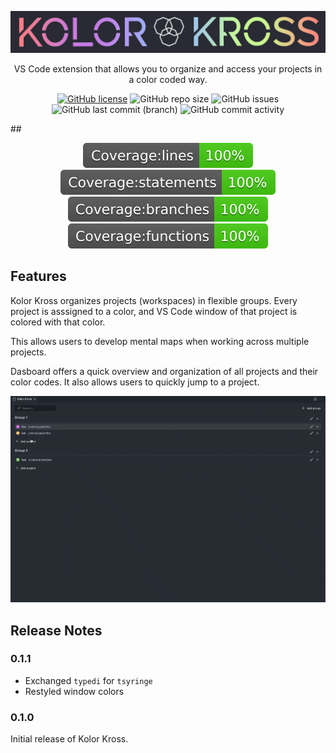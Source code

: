 ![Logo](./assets/kolorkross.png)

<div align="center">

VS Code extension that allows you to organize and access your projects in a color coded way.

</div>

<div align="center" display="inline">

[![GitHub license](https://img.shields.io/github/license/obostjancic/kolorkross)](https://github.com/obostjancic/kolorkross/blob/main/LICENSE.md)
![GitHub repo size](https://img.shields.io/github/repo-size/obostjancic/kolorkross)
![GitHub issues](https://img.shields.io/github/issues/obostjancic/kolorkross)
![GitHub last commit (branch)](https://img.shields.io/github/last-commit/obostjancic/kolorkross/main)
![GitHub commit activity](https://img.shields.io/github/commit-activity/m/obostjancic/kolorkross)

</div>
## 
<div align="center" display="inline">

![Coverage lines](./assets/badges/badge-lines.svg)
![Coverage statements](./assets/badges/badge-statements.svg)
![Coverage branches](./assets/badges/badge-branches.svg)
![Coverage functions](./assets/badges/badge-functions.svg)

</div>

## Features

Kolor Kross organizes projects (workspaces) in flexible groups. Every project is asssigned to a color, and VS Code window of that project is colored with that color.

This allows users to develop mental maps when working across multiple projects.

Dasboard offers a quick overview and organization of all projects and their color codes. It also allows users to quickly jump to a project.

![Open Project](./assets/open_project.gif)

## Release Notes

### 0.1.1

- Exchanged `typedi` for `tsyringe`
- Restyled window colors

### 0.1.0

Initial release of Kolor Kross.
